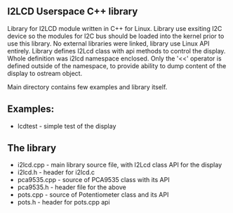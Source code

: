 ## I2LCD Userspace C++ library

Library for I2LCD module written in C++ for Linux. Library use exsiting I2C device
so the modules for I2C bus should be loaded into the kernel prior to use this library.
No external libraries were linked, library use Linux API entirely. Library defines
I2Lcd class with api methods to control the display. Whole definition was i2lcd
namespace enclosed. Only the '<<' operator is defined outside of the namespace,
to provide ability to dump content of the display to ostream object.

Main directory contains few examples and library itself.

## Examples:

* lcdtest - simple test of the display

## The library

* i2lcd.cpp - main library source file, with I2Lcd class API for the display
* i2lcd.h - header for i2lcd.c
* pca9535.cpp - source of PCA9535 class with its API
* pca9535.h - header file for the above
* pots.cpp - source of Potentiometer class and its API
* pots.h - header for pots.cpp api

